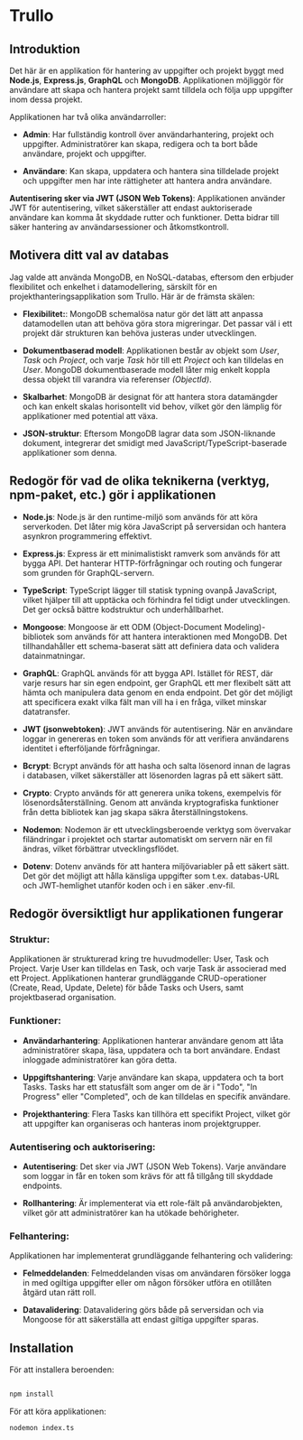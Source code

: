 # Trullo

## Introduktion

Det här är en applikation för hantering av uppgifter och projekt byggt med __Node.js__, __Express.js__, __GraphQL__ och __MongoDB__. Applikationen möjliggör för användare att skapa och hantera projekt samt tilldela och följa upp uppgifter inom dessa projekt.

Applikationen har två olika användarroller:

- **Admin**: Har fullständig kontroll över användarhantering, projekt och uppgifter. Administratörer kan skapa, redigera och ta bort både användare, projekt och uppgifter.

 - **Användare**: Kan skapa, uppdatera och hantera sina tilldelade projekt och uppgifter men har inte rättigheter att hantera andra användare.

__Autentisering sker via JWT (JSON Web Tokens)__: Applikationen använder JWT för autentisering, vilket säkerställer att endast auktoriserade användare kan komma åt skyddade rutter och funktioner. Detta bidrar till säker hantering av användarsessioner och åtkomstkontroll.

## Motivera ditt val av databas

Jag valde att använda MongoDB, en NoSQL-databas, eftersom den erbjuder flexibilitet och enkelhet i datamodellering, särskilt för en projekthanteringsapplikation som Trullo. Här är de främsta skälen:

- **Flexibilitet:**:
MongoDB schemalösa natur gör det lätt att anpassa datamodellen utan att behöva göra stora migreringar. Det passar väl i ett projekt där strukturen kan behöva justeras under utvecklingen.

- **Dokumentbaserad modell**:
 Applikationen består av objekt som _User_, _Task_ och _Project_, och varje _Task_ hör till ett _Project_ och kan tilldelas en _User_. MongoDB
dokumentbaserade modell låter mig enkelt koppla dessa objekt till varandra via referenser _(ObjectId)_.

- **Skalbarhet**:
MongoDB är designat för att hantera stora datamängder och kan enkelt skalas horisontellt vid behov, vilket gör den lämplig för applikationer med potential att växa.

- **JSON-struktur**:
Eftersom MongoDB lagrar data som JSON-liknande dokument, integrerar det smidigt med JavaScript/TypeScript-baserade applikationer som denna.

## Redogör för vad de olika teknikerna (verktyg, npm-paket, etc.) gör i applikationen

- **Node.js**:
Node.js är den runtime-miljö som används för att köra serverkoden. Det låter mig köra JavaScript på serversidan och hantera asynkron programmering effektivt.

- **Express.js**:
Express är ett minimalistiskt ramverk som används för att bygga API. Det hanterar HTTP-förfrågningar och routing och fungerar som grunden för GraphQL-servern.

- **TypeScript**:
TypeScript lägger till statisk typning ovanpå JavaScript, vilket hjälper till att upptäcka och förhindra fel tidigt under utvecklingen. Det ger också bättre kodstruktur och underhållbarhet.

- **Mongoose**:
Mongoose är ett ODM (Object-Document Modeling)-bibliotek som används för att hantera interaktionen med MongoDB. Det tillhandahåller ett schema-baserat sätt att definiera data och validera datainmatningar.

- **GraphQL**:
GraphQL används för att bygga API. Istället för REST, där varje resurs har sin egen endpoint, ger GraphQL ett mer flexibelt sätt att hämta och manipulera data genom en enda endpoint. Det gör det möjligt att specificera exakt vilka fält man vill ha i en fråga, vilket minskar datatransfer.

- **JWT (jsonwebtoken)**:
JWT används för autentisering. När en användare loggar in genereras en token som används för att verifiera användarens identitet i efterföljande förfrågningar.

- **Bcrypt**:
Bcrypt används för att hasha och salta lösenord innan de lagras i databasen, vilket säkerställer att lösenorden lagras på ett säkert sätt.

- **Crypto**:
Crypto används för att generera unika tokens, exempelvis för lösenordsåterställning. Genom att använda kryptografiska funktioner från detta bibliotek kan jag skapa säkra återställningstokens.

- **Nodemon**:
Nodemon är ett utvecklingsberoende verktyg som övervakar filändringar i projektet och startar automatiskt om servern när en fil ändras, vilket förbättrar utvecklingsflödet.

- **Dotenv**:
Dotenv används för att hantera miljövariabler på ett säkert sätt. Det gör det möjligt att hålla känsliga uppgifter som t.ex. databas-URL och JWT-hemlighet utanför koden och i en säker .env-fil.

## Redogör översiktligt hur applikationen fungerar

### Struktur:

Applikationen är strukturerad kring tre huvudmodeller: User, Task och Project. Varje User kan tilldelas en Task, och varje Task är associerad med ett Project. Applikationen hanterar grundläggande CRUD-operationer (Create, Read, Update, Delete) för både Tasks och Users, samt projektbaserad organisation.

### Funktioner:

- **Användarhantering**:
Applikationen hanterar användare genom att låta administratörer skapa, läsa, uppdatera och ta bort användare. Endast inloggade administratörer kan göra detta.

- **Uppgiftshantering**:
Varje användare kan skapa, uppdatera och ta bort Tasks. Tasks har ett statusfält som anger om de är i "Todo", "In Progress" eller "Completed", och de kan tilldelas en specifik användare.

- **Projekthantering**:
Flera Tasks kan tillhöra ett specifikt Project, vilket gör att uppgifter kan organiseras och hanteras inom projektgrupper.

### Autentisering och auktorisering:

- **Autentisering**:
Det sker via JWT (JSON Web Tokens). Varje användare som loggar in får en token som krävs för att få tillgång till skyddade endpoints.

- **Rollhantering**:
Är implementerat via ett role-fält på användarobjekten, vilket gör att administratörer kan ha utökade behörigheter.

### Felhantering:

Applikationen har implementerat grundläggande felhantering och validering:

- **Felmeddelanden**:
Felmeddelanden visas om användaren försöker logga in med ogiltiga uppgifter eller om någon försöker utföra en otillåten åtgärd utan rätt roll.

- **Datavalidering**:
Datavalidering görs både på serversidan och via Mongoose för att säkerställa att endast giltiga uppgifter sparas.

## Installation

För att installera beroenden:
```bash

npm install
```
För att köra applikationen:

```bash
nodemon index.ts
```